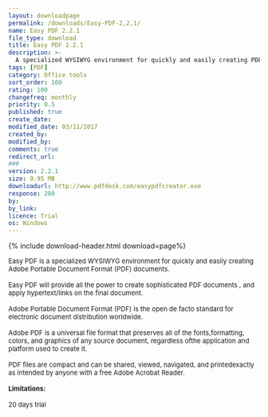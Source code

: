 ```yaml
---
layout: downloadpage
permalink: /downloads/Easy-PDF-2,2,1/
name: Easy PDF 2.2.1
file_type: download
title: Easy PDF 2.2.1
description: >-
  A specialized WYSIWYG environment for quickly and easily creating PDF documents
tags: [PDF]
category: Office tools
sort_order: 100
rating: 100
changefreq: monthly
priority: 0.5
published: true
create_date: 
modified_date: 03/11/2017
created_by: 
modified_by: 
comments: true
redirect_url: 
### 
version: 2.2.1
size: 9.95 MB
downloadurl: http://www.pdfdesk.com/easypdfcreator.exe
response: 200
by: 
by_link: 
licence: Trial
os: Windows
---
```


{% include download-header.html download=page%}

<p style="fix-download-text !important">
<p><font size="2">Easy PDF is a specialized WYSIWYG environment for quickly and easily creating Adobe Portable Document Format (PDF) documents. <br />
<br />
Easy PDF will provide all the power to create sophisticated PDF documents , and apply hypertext/links on the final document.<br />
<br />
Adobe Portable Document Format (PDF) is the open de facto standard for electronic document distribution worldwide. <br />
<br />
Adobe PDF is a universal file format that preserves all of the fonts,formatting, colors, and graphics of any source document, regardless ofthe application and platform used to create it.<br />
<br />
PDF files are compact and can be shared, viewed, navigated, and printedexactly as intended by anyone with a free Adobe Acrobat Reader.<br />
<br />
<span><strong>Limitations:</strong></span><br />
<br />
20 days trial<br />
</font></p></p>
